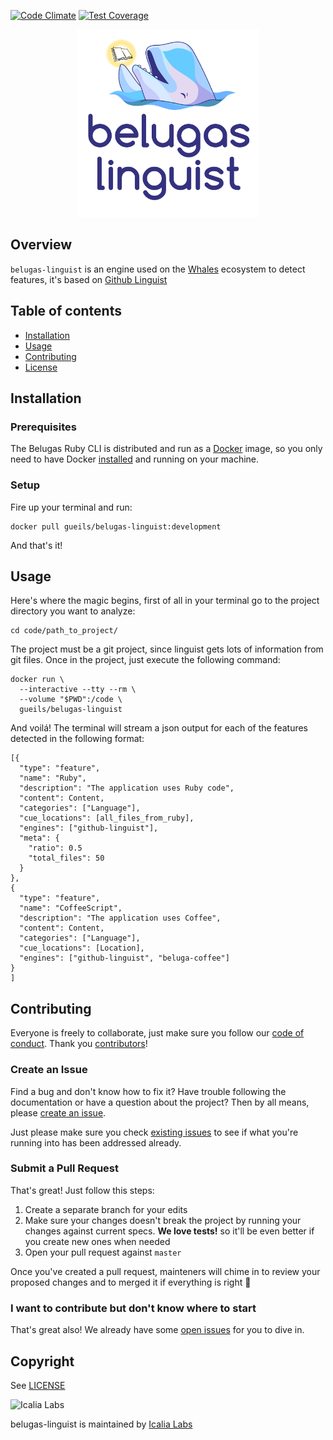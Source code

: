 [![Code Climate](https://codeclimate.com/github/Gueils/belugas-linguist/badges/gpa.svg)](https://codeclimate.com/github/Gueils/belugas-linguist)
[![Test Coverage](https://codeclimate.com/github/Gueils/belugas-linguist/badges/coverage.svg)](https://codeclimate.com/github/Gueils/belugas-linguist/coverage)

<p align="center">
  <img src="belugas-linguist.png" height="300px" alt="Belugas"/>
</p>

## Overview

`belugas-linguist` is an engine used on the [Whales](https://github.com/gueils/whales) ecosystem to detect features, it's based on [Github Linguist](https://github.com/github/linguist) 

## Table of contents

- [Installation](#installation)
- [Usage](#usage)
- [Contributing](#contributing)
- [License](#license)

## Installation 

### Prerequisites

The Belugas Ruby CLI is distributed and run as a [Docker](https://hub.docker.com/r/gueils/belugas-linguist/) image, so you only need to have Docker [installed](https://docs.docker.com/engine/installation/) and running on your machine.

### Setup

Fire up your terminal and run: 

```console
docker pull gueils/belugas-linguist:development
```

And that's it! 

## Usage

Here's where the magic begins, first of all in your terminal go to the project directory you want to analyze:

```console
cd code/path_to_project/
```

The project must be a git project, since linguist gets lots of information from git files. Once in the project, just execute the following command: 

```console
docker run \
  --interactive --tty --rm \
  --volume "$PWD":/code \
  gueils/belugas-linguist
```

And voilá! The terminal will stream a json output for each of the features detected in the following format:

```
[{
  "type": "feature",
  "name": "Ruby",
  "description": "The application uses Ruby code",
  "content": Content,
  "categories": ["Language"],
  "cue_locations": [all_files_from_ruby],
  "engines": ["github-linguist"],
  "meta": {
    "ratio": 0.5
    "total_files": 50
  }
},
{
  "type": "feature",
  "name": "CoffeeScript",
  "description": "The application uses Coffee",
  "content": Content,
  "categories": ["Language"],
  "cue_locations": [Location],
  "engines": ["github-linguist", "beluga-coffee"]
}
]
```

## Contributing

Everyone is freely to collaborate, just make sure you follow our [code of conduct](https://github.com/gueils/belugas-linguist/blob/master/CODE_OF_CONDUCT.md). Thank you [contributors](https://github.com/gueils/belugas-linguist/graphs/contributors)!

### Create an Issue

Find a bug and don't know how to fix it? Have trouble following the documentation or have a question about the project? Then by all means, please [create an issue](https://github.com/gueils/belugas-linguist/issues/new).

Just please make sure you check [existing issues](https://github.com/gueils/belugas-linguist/issues) to see if what you're running into has been addressed already.

### Submit a Pull Request

That's great! Just follow this steps:

1. Create a separate branch for your edits
2. Make sure your changes doesn't break the project by running your changes against current specs. **We love tests!** so it'll be even better if you create new ones when needed
3. Open your pull request against `master`

Once you've created a pull request, mainteners will chime in to review your proposed changes and to merged it if everything is right :tada:

### I want to contribute but don't know where to start

That's great also! We already have some [open issues](https://github.com/gueils/belugas-linguist/issues) for you to dive in.

## Copyright

See [LICENSE](https://github.com/gueils/belugas-linguist/blob/master/LICENSE.txt)

![Icalia Labs](https://raw.githubusercontent.com/icalialabs/kaishi/master/logo.png)

belugas-linguist is maintained by [Icalia Labs](http://www.icalialabs.com/team)
